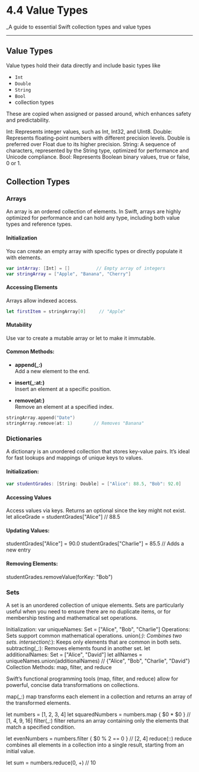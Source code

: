 # 4.4 Value Types
_A guide to essential Swift collection types and value types

---

## Value Types
Value types hold their data directly and include basic types like 
- `Int`
- `Double`
- `String`
- `Bool`
- collection types

These are copied when assigned or passed around, which enhances safety and predictability.

Int: Represents integer values, such as Int, Int32, and UInt8.
Double: Represents floating-point numbers with different precision levels. Double is preferred over Float due to its higher precision.
String: A sequence of characters, represented by the String type, optimized for performance and Unicode compliance.
Bool: Represents Boolean binary values, true or false, 0 or 1.

## Collection Types

### Arrays
An array is an ordered collection of elements.
In Swift, arrays are highly optimized for performance and can hold any type,
including both value types and reference types.

#### Initialization
You can create an empty array with specific types or directly populate it with elements.
  
```swift
var intArray: [Int] = []          // Empty array of integers
var stringArray = ["Apple", "Banana", "Cherry"]
```

#### Accessing Elements
Arrays allow indexed access.
```swift
let firstItem = stringArray[0]     // "Apple"
```

#### Mutability
Use var to create a mutable array or let to make it immutable.

#### Common Methods:

- **append(_:)**  
Add a new element to the end.

- **insert(_:at:)**  
Insert an element at a specific position.

- **remove(at:)**   
Remove an element at a specified index.

```swift
stringArray.append("Date")
stringArray.remove(at: 1)        // Removes "Banana"
```

### Dictionaries
A dictionary is an unordered collection that stores key-value pairs.
It’s ideal for fast lookups and mappings of unique keys to values.

#### Initialization:
```swift
var studentGrades: [String: Double] = ["Alice": 88.5, "Bob": 92.0]
```

#### Accessing Values
Access values via keys. Returns an optional since the key might not exist.
let aliceGrade = studentGrades["Alice"]  // 88.5
#### Updating Values:
studentGrades["Alice"] = 90.0
studentGrades["Charlie"] = 85.5          // Adds a new entry
#### Removing Elements:
studentGrades.removeValue(forKey: "Bob")

### Sets
A set is an unordered collection of unique elements. Sets are particularly useful when you need to ensure there are no duplicate items, or for membership testing and mathematical set operations.

Initialization:
var uniqueNames: Set<String> = ["Alice", "Bob", "Charlie"]
Operations: Sets support common mathematical operations.
union(_:): Combines two sets.
intersection(_:): Keeps only elements that are common in both sets.
subtracting(_:): Removes elements found in another set.
let additionalNames: Set<String> = ["Alice", "David"]
let allNames = uniqueNames.union(additionalNames)       // {"Alice", "Bob", "Charlie", "David"}
Collection Methods: map, filter, and reduce

Swift’s functional programming tools (map, filter, and reduce) allow for powerful, concise data transformations on collections.

map(_:)
map transforms each element in a collection and returns an array of the transformed elements.

let numbers = [1, 2, 3, 4]
let squaredNumbers = numbers.map { $0 * $0 }  // [1, 4, 9, 16]
filter(_:)
filter returns an array containing only the elements that match a specified condition.

let evenNumbers = numbers.filter { $0 % 2 == 0 }  // [2, 4]
reduce(::)
reduce combines all elements in a collection into a single result, starting from an initial value.

let sum = numbers.reduce(0, +)  // 10
